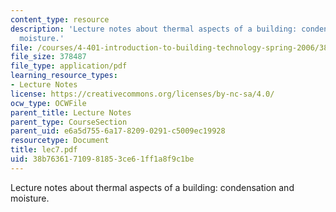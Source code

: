 ```yaml
---
content_type: resource
description: 'Lecture notes about thermal aspects of a building: condensation and
  moisture.'
file: /courses/4-401-introduction-to-building-technology-spring-2006/38b76361710981853ce61ff1a8f9c1be_lec7.pdf
file_size: 378487
file_type: application/pdf
learning_resource_types:
- Lecture Notes
license: https://creativecommons.org/licenses/by-nc-sa/4.0/
ocw_type: OCWFile
parent_title: Lecture Notes
parent_type: CourseSection
parent_uid: e6a5d755-6a17-8209-0291-c5009ec19928
resourcetype: Document
title: lec7.pdf
uid: 38b76361-7109-8185-3ce6-1ff1a8f9c1be
---
```

Lecture notes about thermal aspects of a building: condensation and moisture.